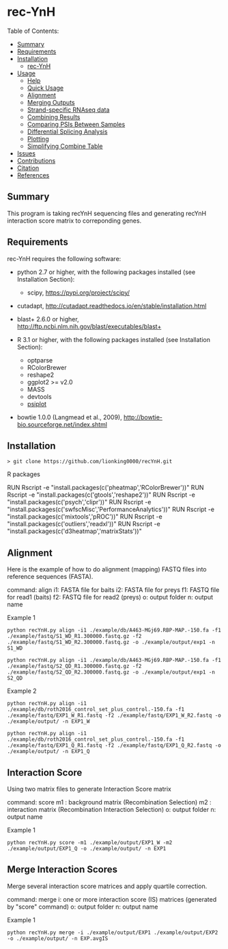 rec-YnH
==========

Table of Contents:

- [Summary](#summary)
- [Requirements](#requirements)
- [Installation](#installation)
	- [rec-YnH](#vast-tools-1)
- [Usage](#usage)
	- [Help](#help)
	- [Quick Usage](#quick-usage)
	- [Alignment](#alignment)
	- [Merging Outputs](#merging-outputs)
	- [Strand-specific RNAseq data](#strand-specific-rnaseq-data)
	- [Combining Results](#combining-results)
	- [Comparing PSIs Between Samples](#comparing-psis-between-samples)
	- [Differential Splicing Analysis](#differential-splicing-analysis)
	- [Plotting](#plotting)
	- [Simplifying Combine Table](#simplifying-combine-table)
- [Issues](#issues)
- [Contributions](#contributions)
- [Citation](#citation)
- [References](#references)
	
Summary
-------
This program is taking recYnH sequencing files and generating recYnH interaction score matrix to correponding genes.

Requirements
------------

rec-YnH requires the following software:
 * python 2.7 or higher, with the following packages installed (see Installation Section):
   * scipy, https://pypi.org/project/scipy/
 * cutadapt, http://cutadapt.readthedocs.io/en/stable/installation.html
 * blast+ 2.6.0 or higher, http://ftp.ncbi.nlm.nih.gov/blast/executables/blast+
 
 * R 3.1 or higher, with the following packages installed (see Installation Section):
   * optparse
   * RColorBrewer
   * reshape2
   * ggplot2 >= v2.0
   * MASS
   * devtools
   * [psiplot](https://github.com/kcha/psiplot)
 
 * bowtie 1.0.0 (Langmead et al., 2009), http://bowtie-bio.sourceforge.net/index.shtml
 
Installation
------------

~~~~
> git clone https://github.com/lionking0000/recYnH.git
~~~~

R packages

RUN Rscript -e "install.packages(c('pheatmap','RColorBrewer'))"
RUN Rscript -e "install.packages(c('gtools','reshape2'))"
RUN Rscript -e "install.packages(c('psych','clipr'))"
RUN Rscript -e "install.packages(c('swfscMisc','PerformanceAnalytics'))"
RUN Rscript -e "install.packages(c('mixtools','pROC'))"
RUN Rscript -e "install.packages(c('outliers','readxl'))"
RUN Rscript -e "install.packages(c('d3heatmap','matrixStats'))"

Alignment
------------

Here is the example of how to do alignment (mapping) FASTQ files into reference sequences (FASTA).

command: align
i1: FASTA file for baits
i2: FASTA file for preys
f1: FASTQ file for read1 (baits)
f2: FASTQ file for read2 (preys)
o: output folder
n: output name

Example 1
~~~~
python recYnH.py align -i1 ./example/db/A463-MGj69.RBP-MAP.-150.fa -f1 ./example/fastq/S1_WD_R1.300000.fastq.gz -f2 ./example/fastq/S1_WD_R2.300000.fastq.gz -o ./example/output/exp1 -n S1_WD
~~~~
~~~~
python recYnH.py align -i1 ./example/db/A463-MGj69.RBP-MAP.-150.fa -f1 ./example/fastq/S2_QD_R1.300000.fastq.gz -f2 ./example/fastq/S2_QD_R2.300000.fastq.gz -o ./example/output/exp1 -n S2_QD
~~~~

Example 2
~~~~
python recYnH.py align -i1 ./example/db/roth2016_control_set_plus_control.-150.fa -f1 ./example/fastq/EXP1_W_R1.fastq -f2 ./example/fastq/EXP1_W_R2.fastq -o ./example/output/ -n EXP1_W
~~~~

~~~~
python recYnH.py align -i1 ./example/db/roth2016_control_set_plus_control.-150.fa -f1 ./example/fastq/EXP1_Q_R1.fastq -f2 ./example/fastq/EXP1_Q_R2.fastq -o ./example/output/ -n EXP1_Q
~~~~


Interaction Score 
------------

Using two matrix files to generate Interaction Score matrix

command: score
m1 : background matrix (Recombination Selection)
m2 : interaction matrix (Recombination Interaction Selection)
o: output folder
n: output name

Example 1
~~~~
python recYnH.py score -m1 ./example/output/EXP1_W -m2 ./example/output/EXP1_Q -o ./example/output/ -n EXP1
~~~~


Merge Interaction Scores 
------------

Merge several interaction score matrices and apply quartile correction.

command: merge
i: one or more interaction score (IS) matrices (generated by "score" command)
o: output folder
n: output name

Example 1
~~~~
python recYnH.py merge -i ./example/output/EXP1 ./example/output/EXP2 -o ./example/output/ -n EXP.avgIS
~~~~


